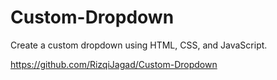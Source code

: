 # Custom-Dropdown
Create a custom dropdown using HTML, CSS, and JavaScript.

https://github.com/RizqiJagad/Custom-Dropdown

